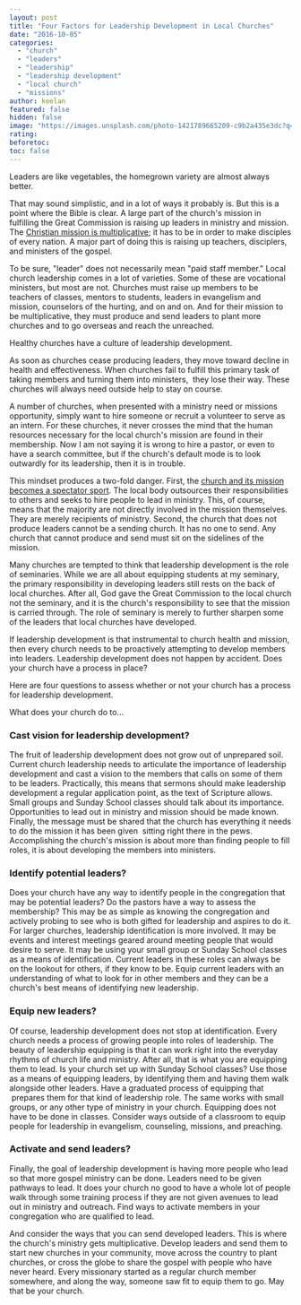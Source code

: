 ```yaml
---
layout: post
title: "Four Factors for Leadership Development in Local Churches"
date: "2016-10-05"
categories: 
  - "church"
  - "leaders"
  - "leadership"
  - "leadership development"
  - "local church"
  - "missions"
author: keelan
featured: false
hidden: false
image: "https://images.unsplash.com/photo-1421789665209-c9b2a435e3dc?q=80&w=2071&auto=format&fit=crop&ixlib=rb-4.0.3&ixid=M3wxMjA3fDB8MHxwaG90by1wYWdlfHx8fGVufDB8fHx8fA%3D%3D"
rating:
beforetoc:
toc: false
---
```


Leaders are like vegetables, the homegrown variety are almost always better.

That may sound simplistic, and in a lot of ways it probably is. But this is a point where the Bible is clear. A large part of the church's mission in fulfilling the Great Commission is raising up leaders in ministry and mission. The [Christian mission is multiplicative](http://blog.keelancook.com/2015/10/a-multiplication-mindset-the-ministry-paradigm-your-church-may-be-missing.html); it has to be in order to make disciples of every nation. A major part of doing this is raising up teachers, disciplers, and ministers of the gospel.

To be sure, "leader" does not necessarily mean "paid staff member." Local church leadership comes in a lot of varieties. Some of these are vocational ministers, but most are not. Churches must raise up members to be teachers of classes, mentors to students, leaders in evangelism and mission, counselors of the hurting, and on and on. And for their mission to be multiplicative, they must produce and send leaders to plant more churches and to go overseas and reach the unreached.

Healthy churches have a culture of leadership development.

As soon as churches cease producing leaders, they move toward decline in health and effectiveness. When churches fail to fulfill this primary task of taking members and turning them into ministers,  they lose their way. These churches will always need outside help to stay on course.

A number of churches, when presented with a ministry need or missions opportunity, simply want to hire someone or recruit a volunteer to serve as an intern. For these churches, it never crosses the mind that the human resources necessary for the local church's mission are found in their membership. Now I am not saying it is wrong to hire a pastor, or even to have a search committee, but if the church's default mode is to look outwardly for its leadership, then it is in trouble.

This mindset produces a two-fold danger. First, the [church and its mission becomes a spectator sport](http://blog.keelancook.com/2016/09/church-is-not-a-spectator-sport.html). The local body outsources their responsibilities to others and seeks to hire people to lead in ministry. This, of course, means that the majority are not directly involved in the mission themselves. They are merely recipients of ministry. Second, the church that does not produce leaders cannot be a sending church. It has no one to send. Any church that cannot produce and send must sit on the sidelines of the mission.

Many churches are tempted to think that leadership development is the role of seminaries. While we are all about equipping students at my seminary, the primary responsibility in developing leaders still rests on the back of local churches. After all, God gave the Great Commission to the local church not the seminary, and it is the church's responsibility to see that the mission is carried through. The role of seminary is merely to further sharpen some of the leaders that local churches have developed.

If leadership development is that instrumental to church health and mission, then every church needs to be proactively attempting to develop members into leaders. Leadership development does not happen by accident. Does your church have a process in place?

Here are four questions to assess whether or not your church has a process for leadership development.

What does your church do to...

### Cast vision for leadership development?

The fruit of leadership development does not grow out of unprepared soil. Current church leadership needs to articulate the importance of leadership development and cast a vision to the members that calls on some of them to be leaders. Practically, this means that sermons should make leadership development a regular application point, as the text of Scripture allows. Small groups and Sunday School classes should talk about its importance. Opportunities to lead out in ministry and mission should be made known. Finally, the message must be shared that the church has everything it needs to do the mission it has been given  sitting right there in the pews. Accomplishing the church's mission is about more than finding people to fill roles, it is about developing the members into ministers.

### Identify potential leaders?

Does your church have any way to identify people in the congregation that may be potential leaders? Do the pastors have a way to assess the membership? This may be as simple as knowing the congregation and actively probing to see who is both gifted for leadership and aspires to do it. For larger churches, leadership identification is more involved. It may be events and interest meetings geared around meeting people that would desire to serve. It may be using your small group or Sunday School classes as a means of identification. Current leaders in these roles can always be on the lookout for others, if they know to be. Equip current leaders with an understanding of what to look for in other members and they can be a church's best means of identifying new leadership.

### Equip new leaders?

Of course, leadership development does not stop at identification. Every church needs a process of growing people into roles of leadership. The beauty of leadership equipping is that it can work right into the everyday rhythms of church life and ministry. After all, that is what you are equipping them to lead. Is your church set up with Sunday School classes? Use those as a means of equipping leaders, by identifying them and having them walk alongside other leaders. Have a graduated process of equipping that  prepares them for that kind of leadership role. The same works with small groups, or any other type of ministry in your church. Equipping does not have to be done in classes. Consider ways outside of a classroom to equip people for leadership in evangelism, counseling, missions, and preaching.

### Activate and send leaders?

Finally, the goal of leadership development is having more people who lead so that more gospel ministry can be done. Leaders need to be given pathways to lead. It does your church no good to have a whole lot of people walk through some training process if they are not given avenues to lead out in ministry and outreach. Find ways to activate members in your congregation who are qualified to lead.

And consider the ways that you can send developed leaders. This is where the church's ministry gets multiplicative. Develop leaders and send them to start new churches in your community, move across the country to plant churches, or cross the globe to share the gospel with people who have never heard. Every missionary started as a regular church member somewhere, and along the way, someone saw fit to equip them to go. May that be your church.
